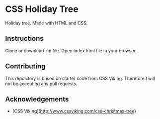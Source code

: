 # CSS Holiday Tree
Holiday tree. Made with HTML and CSS.

## Instructions
Clone or download zip file. Open index.html file in your browser.

## Contributing
This repository is based on starter code from CSS Viking. Therefore I will not be accepting any pull requests.

## Acknowledgements
* [CSS Viking](http://www.cssviking.com/css-christmas-tree}
